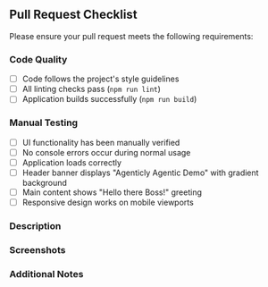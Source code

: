 ## Pull Request Checklist

Please ensure your pull request meets the following requirements:

### Code Quality
- [ ] Code follows the project's style guidelines
- [ ] All linting checks pass (`npm run lint`)
- [ ] Application builds successfully (`npm run build`)

### Manual Testing
- [ ] UI functionality has been manually verified
- [ ] No console errors occur during normal usage
- [ ] Application loads correctly
- [ ] Header banner displays "Agenticly Agentic Demo" with gradient background  
- [ ] Main content shows "Hello there Boss!" greeting
- [ ] Responsive design works on mobile viewports

### Description
<!-- Describe your changes here -->

### Screenshots
<!-- Include screenshots of UI changes if applicable -->

### Additional Notes
<!-- Any additional context or notes for reviewers -->